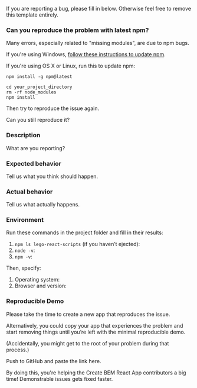 If you are reporting a bug, please fill in below. Otherwise feel free to remove this template entirely.

### Can you reproduce the problem with latest npm?

Many errors, especially related to "missing modules", are due to npm bugs.

If you're using Windows, [follow these instructions to update npm](https://github.com/npm/npm/wiki/Troubleshooting#upgrading-on-windows).

If you're using OS X or Linux, run this to update npm:

```
npm install -g npm@latest

cd your_project_directory
rm -rf node_modules
npm install
```

Then try to reproduce the issue again.

Can you still reproduce it?

### Description

What are you reporting?

### Expected behavior

Tell us what you think should happen.

### Actual behavior

Tell us what actually happens.

### Environment

Run these commands in the project folder and fill in their results:

1. `npm ls lego-react-scripts` (if you haven’t ejected):
2. `node -v`: 
3. `npm -v`:

Then, specify:

1. Operating system:
2. Browser and version:

### Reproducible Demo

Please take the time to create a new app that reproduces the issue.

Alternatively, you could copy your app that experiences the problem and start removing things until you’re left with the minimal reproducible demo.

(Accidentally, you might get to the root of your problem during that process.)

Push to GitHub and paste the link here.

By doing this, you're helping the Create BEM React App contributors a big time!
Demonstrable issues gets fixed faster.

